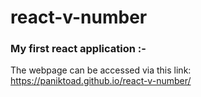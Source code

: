 # react-v-number
### My first react application  :-
The webpage can be accessed via this link: https://paniktoad.github.io/react-v-number/
